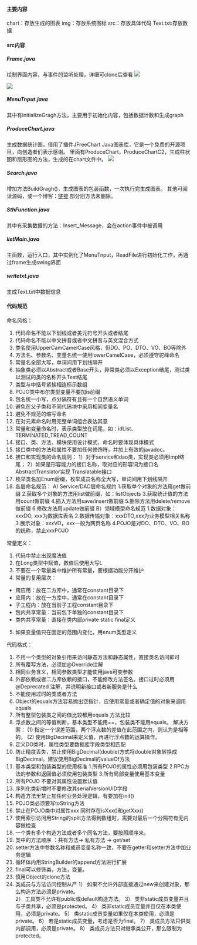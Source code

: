 #### 主要内容

chart：存放生成的图表
img：存放系统图标
src：存放具体代码
Text.txt:存放数据

#### src内容

##### Frame.java 
绘制界面内容，与事件的监听处理，详细可clone后查看
![](https://img2020.cnblogs.com/blog/1474762/202003/1474762-20200328152846590-666742195.png)

![](https://img2020.cnblogs.com/blog/1474762/202003/1474762-20200328152808109-1515449448.png)

##### MenuTnput.java 
其中有initializeGragh方法，主要用于初始化内容，包括数据计数和生成graph

##### ProduceChart.java 

生成数据统计图，借用了插件JFreeChart Java图表库，它是一个免费的开源项目，向创造者们表示感谢。
里面有ProduceChart，ProduceChartC2，生成柱状图和扇形图的方法，生成的在chart文件中。
![](https://img2020.cnblogs.com/blog/1474762/202003/1474762-20200328160117197-930729053.png)

##### Search.java 
增加方法BuildGragh()，生成图表的包装函数，一次执行完生成图表。
其他可阅读源码，或一个博客：[链接](https://www.cnblogs.com/2017xinghui/p/12452438.html)
部分旧方法未删除。
##### SthFunction.java 
其中有采集数据的方法：Insert_Message，会在action事件中被调用
##### listMain.java 
主函数，运行入口，其中实例化了MenuTnput，ReadFile进行初始化工作，再通过frame生成swing界面
##### writetxt.java
生成Text.txt中数据信息






#### 代码规范

命名风格：

 1. 代码命名不能以下划线或者美元符号开头或者结尾
 2. 代码命名不能以中文拼音或者中文拼音与英文混合方式
 3. 类名使用UpperCamCamelCase风格，但DO、PO、DTO、VO、BO等除外
 4. 方法名、参数名、变量名统一使用lowerCamelCase，必须遵守驼峰命名
 5. 常量名全部大写，单词间用下划线隔开
 6. 抽象类必须以Abstract或者Base开头，异常类必须以Exception结尾，测试类以测试的类的名称开头Test结尾
 7. 类型与中括号紧挨相连标示数组
 8. POJO类中布尔类型变量不要加is前缀
 9. 包名统一小写，点分隔符有且有一个自然语义单词
 10. 避免在父子类和不同代码块中采用相同变量名
 11. 避免不规范的缩写命名
 12. 在对元素命名时用完整单词组合表达其意
 13. 常量和变量命名时，表示类型放在词尾，如：idList、TERMINATED_TREAD_COUNT
 14. 接口、类、方法、模块使用设计模式，命名时要体现具体模式
 15. 接口类中的方法和属性不要加任何修饰符，并加上有效的javadoc。
 16. 接口和实现类的命名规则：
     1）对于service和dao类，实现类必须用Impl结尾；
     2）如果是形容能力的接口名称，取对应的形容词为接口名 AbstractTranslator实现 Translatable接口
 17. 枚举类名加Enum后缀，枚举成员名称全大写，单词间用下划线隔开
 18. 各层命名规范：
     A) Service/DAO层命名规约
        1.获取单个对象的方法用get做前缀
        2.获取多个对象的方法用list做前缀，如：listObjects
        3.获取统计值的方法用count做前缀
        4.插入方法用save/insert做前缀
        5.删除方法用delete/remove做前缀
        6.修改方法用update做前缀
     B）领域模型命名规范
        1.数据对象：xxxDO, xxx为数据库表名
        2.数据传输对象：xxxDTO,xxx为业务模型相关名称
        3.展示对象：xxxVO，xxx一般为网页名称
        4.POJO是对DO、DTO、VO、BO的统称，禁止xxxPOJO


常量定义：

 1. 代码中禁止出现魔法值
 2. 在Long类型中赋值，数值后使用大写L
 3. 不要在一个常量类中维护所有常量，要根据功能分开维护
 4. 常量的复用层次：
* 跨应用：放在二方库中，通常在constant目录下
* 应用内：放在一方库中，通常在constant目录下
* 子工程内：放在当前子工程constant目录下
* 包内共享常量：当前包下单独的constant目录下
* 类内共享常量：直接在类内部private static final定义
 5. 如果变量值只在固定的范围内变化，用enum类型定义

代码格式：

 1. 不用一个类型的对象引用来访问静态方法和静态属性，直接类名访问即可
 2. 所有覆写方法，必须加@Override注解
 3. 相同业务含义，相同参数类型才能使用java可变参数
 4. 外部依赖或者二方库依赖的接口，不能修改方法签名。接口过时必须用@Deprecated 注解，并说明新接口或者新服务是什么
 5. 不能使用过时的类或者方法
 6.  Object的equals方法容易抛出空指针，应使用常量或者确定值的对象来调用equals
 7. 所有整型包装类之间的值比较都用equals 方法比较
 8. 浮点数之间的等值判断，基本类型不能用==，包装类不能用equals。
    解决方案：
(1) 指定一个误差范围，两个浮点数的差值在此范围之内，则认为是相等的。
(2) 使用BigDecimal来定义值，再进行浮点数的运算操作。
 9. 定义DO类时，属性类型要数据库字段类型相匹配
 10. 防止精度丢失，禁止使用BigDecimal(double)方式将double对象转换成BigDecimal。建议使用BigDecimal的valueOf方法
 11. 基本类型和包装类型的使用标准
     1.所有POJO的属性必须用包装类型
     2.RPC方法的参数和返回值必须使用包装类型
     3.所有局部变量使用基本变量
 12. 所有POJO 不要对其属性设置默认值
 13. 序列化类新增时不要修改其serialVersionUID字段
 14. 构造方法里禁止加任何业务处理逻辑，有要加在init()
 15. POJO类必须要写toString方法
 16. 禁止在POJO类中对属性xxx 同时存在isXxx()和getXxx()
 17. 使用索引访问用String的split方法得到数组时，需要对最后一个分隔符有无内容做检查
 18.   一个类有多个构造方法或者多个同名方法，要按照顺序来。
 19. 类中的方法顺序 ：共有方法-> 私有方法 -> get/set
 20. setter方法中参数名称和成员变量名称一致，不要在getter和setter方法中加业务逻辑
 21. 循环体内用StringBuilder的append方法进行扩展
 22. final可以修饰类，方法，变量。
 23. 慎用Object的clone方法
 24. 类成员与方法访问控制从严
    1） 如果不允许外部直接通过new来创建对象，那么构造方法必须是private。     
    2） 工具类不允许有public或default构造方法。
    3） 类非static成员变量并且与子类共享，必须是protected。
    4） 类非static成员变量并且仅在本类使用，必须是private。
    5） 类static成员变量如果仅在本类使用，必须是private。 
    6） 若是static成员变量，考虑是否为final。
    7） 类成员方法只供类内部调用，必须是private。 
    8） 类成员方法只对继承类公开，那么限制为protected。










































































